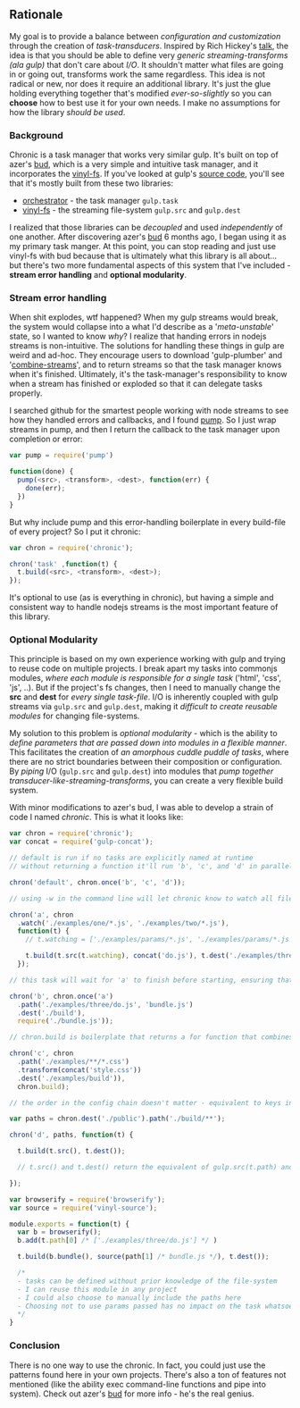 ## Rationale

My goal is to provide a balance between *configuration and customization* through the creation of *task-transducers*. Inspired by Rich Hickey's [talk](https://www.youtube.com/watch?v=6mTbuzafcII), the idea is that you should be able to define very *generic streaming-transforms (ala gulp)* that don't care about *I/O*. It shouldn't matter what files are going in or going out, transforms work the same regardless. This idea is not radical or new, nor does it require an additional library. It's just the glue holding everything together that's modified *ever-so-slightly* so you can **choose** how to best use it for your own needs. I make no assumptions for how the library *should be used*.

### Background

Chronic is a task manager that works very similar gulp. It's built on top of azer's [bud](https://github.com/azer/bud), which is a very simple and intuitive task manager, and it incorporates the [vinyl-fs](https://github.com/wearefractal/vinyl-fs). If you've looked at gulp's [source code](https://github.com/gulpjs/gulp/blob/master/index.js), you'll see that it's mostly built from these two libraries: 

* [orchestrator](https://github.com/orchestrator/orchestrator) - the task manager `gulp.task`
* [vinyl-fs](https://github.com/wearefractal/vinyl-fs) - the streaming file-system `gulp.src` and `gulp.dest`

I realized that those libraries can be *decoupled* and used *independently* of one another. After discovering azer's [bud](https://github.com/azer/bud) 6 months ago, I began using it as my primary task manger. At this point, you can stop reading and just use vinyl-fs with bud because that is ultimately what this library is all about... but there's two more fundamental aspects of this system that I've included - **stream error handling** and **optional modularity**.

### Stream error handling

When shit explodes, wtf happened? When my gulp streams would break, the system would collapse into a what I'd describe as a '*meta-unstable*' state, so I wanted to know *why*? I realize that handing errors in nodejs streams is non-intuitive. The solutions for handling these things in gulp are weird and ad-hoc. They encourage users to download 'gulp-plumber' and '[combine-streams](https://github.com/gulpjs/gulp/blob/master/docs/recipes/combining-streams-to-handle-errors.md)', and to return streams so that the task manager knows when it's finished. Ultimately, it's the task-manager's responsibility to know when a stream has finished or exploded so that it can delegate tasks properly. 

I searched github for the smartest people working with node streams to see how they handled errors and callbacks, and I found [pump](https://github.com/mafintosh/pump). So I just wrap streams in pump, and then I return the callback to the task manager upon completion or error:

```js
var pump = require('pump')

function(done) {
  pump(<src>, <transform>, <dest>, function(err) {
    done(err);
  })
}
```

But why include pump and this error-handling boilerplate in every build-file of every project? So I put it chronic:

```js
var chron = require('chronic');

chron('task' ,function(t) {
  t.build(<src>, <transform>, <dest>);
});
```

It's optional to use (as is everything in chronic), but having a simple and consistent way to handle nodejs streams is the most important feature of this library. 

### Optional Modularity

This principle is based on my own experience working with gulp and trying to reuse code on multiple projects. I break apart my tasks into commonjs modules, *where each module is responsible for a single task* ('html', 'css', 'js', ..). But if the project's fs changes, then I need to manually change the **src** and **dest** for *every single task-file*. I/O is inherently coupled with gulp streams via `gulp.src` and `gulp.dest`, making it *difficult to create reusable modules* for changing file-systems.  

My solution to this problem is *optional modularity* - which is the ability to *define parameters that are passed down into modules in a flexible manner*. This facilitates the creation of *an amorphous cuddle puddle of tasks*, where there are no strict boundaries between their composition or configuration. By *piping* I/O (`gulp.src` and `gulp.dest`) into modules that *pump together transducer-like-streaming-transforms*, you can create a very flexible build system.

With minor modifications to azer's bud, I was able to develop a strain of code I named *chronic*. This is what it looks like:

```js
var chron = require('chronic');
var concat = require('gulp-concat');

// default is run if no tasks are explicitly named at runtime
// without returning a function it'll run 'b', 'c', and 'd' in parallel 

chron('default', chron.once('b', 'c', 'd'));

// using -w in the command line will let chronic know to watch all files in chron.watch('glob') and retrigger the task if any files are modified

chron('a', chron
  .watch('./examples/one/*.js', './examples/two/*.js'), 
  function(t) {
    // t.watching = ['./examples/params/*.js', './examples/params/*.js'] 

    t.build(t.src(t.watching), concat('do.js'), t.dest('./examples/three'));
  });

// this task will wait for 'a' to finish before starting, ensuring that three/do.js exists

chron('b', chron.once('a')
  .path('./examples/three/do.js', 'bundle.js')
  .dest('./build'),
  require('./bundle.js'));

// chron.build is boilerplate that returns a for function that combines (t.src(), ..transforms, t.dest())

chron('c', chron
  .path('./examples/**/*.css')
  .transform(concat('style.css'))
  .dest('./examples/build')),
  chron.build);

// the order in the config chain doesn't matter - equivalent to keys in an opts {}

var paths = chron.dest('./public').path('./build/**');

chron('d', paths, function(t) {

  t.build(t.src(), t.dest());

  // t.src() and t.dest() return the equivalent of gulp.src(t.path) and gulp.dest(chron.dest(*)). Using chron.build like the above example would replace this function

});

```

```js
var browserify = require('browserify');
var source = require('vinyl-source');

module.exports = function(t) {
  var b = browserify();
  b.add(t.path[0] /* ['./examples/three/do.js'] */ )

  t.build(b.bundle(), source(path[1] /* bundle.js */), t.dest());

  /* 
  - tasks can be defined without prior knowledge of the file-system
  - I can reuse this module in any project
  - I could also choose to manually include the paths here
  - Choosing not to use params passed has no impact on the task whatsoever 
  */
}

```

### Conclusion

There is no one way to use the chronic. In fact, you could just use the patterns found here in your own projects. There's also a ton of features not mentioned (like the ability exec command-line functions and pipe into system). Check out azer's [bud](https://github.com/azer/bud) for more info - he's the real genius. 

